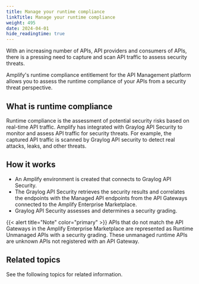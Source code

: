 ```yaml
---
title: Manage your runtime compliance
linkTitle: Manage your runtime compliance
weight: 495
date: 2024-04-01
hide_readingtime: true
---
```


With an increasing number of APIs, API providers and consumers of APIs, there is a pressing need to capture and scan API traffic to assess security threats.

Amplify's runtime compliance entitlement for the API Management platform allows you to assess the runtime compliance of your APIs from a security threat perspective.

## What is runtime compliance

Runtime compliance is the assessment of potential security risks based on real-time API traffic. Amplify has integrated with Graylog API Security to monitor and assess API traffic for security threats. For example, the captured API traffic is scanned by Graylog API security to detect real attacks, leaks, and other threats.

## How it works

* An Amplify environment is created that connects to Graylog API Security. 
* The Graylog API Security retrieves the security results and correlates the endpoints with the Managed API endpoints from the API Gateways connected to the Amplify Enterprise Marketplace. 
* Graylog API Security assesses and determines a security grading.  

{{< alert title="Note" color="primary" >}} APIs that do not match the API Gateways in the Amplify Enterprise Marketplace are represented as Runtime Unmanaged APIs with a security grading. These unmanaged runtime APIs are unknown APIs not registered with an API Gateway.

## Related topics

See the following topics for related information.
